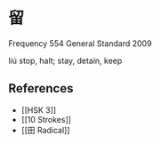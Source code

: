 # 留
Frequency 554
General Standard 2009

liú
stop, halt; stay, detain, keep

## References
- [[HSK 3]]
- [[10 Strokes]]
- [[田 Radical]]